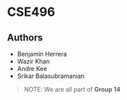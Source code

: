 # CSE496

## Authors
* Benjamin Herrera
* Wazir Khan
* Andre Kee
* Srikar Balasubramanian
> NOTE: We are all part of **Group 14**
